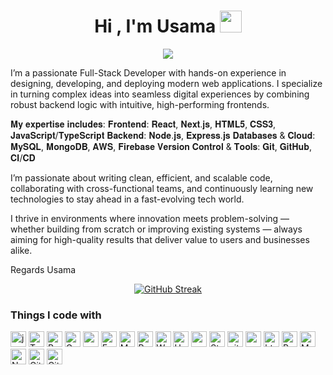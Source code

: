 <h1 align="center">Hi , I'm Usama <img src="https://media.giphy.com/media/hvRJCLFzcasrR4ia7z/giphy.gif" width="35"></h1>

<p align="center">
  <a href="https://github.com/DenverCoder1/readme-typing-svg"><img src="https://readme-typing-svg.herokuapp.com?lines=Muhammad+Usama+Ahsan+Ansari;Web+Application+Developer;MERN+Stack+Developer;Full+Stack+Developer;&center=true&width=500&height=50"></a>
</p>
I’m a passionate Full-Stack Developer with hands-on experience in designing, developing, and deploying modern web applications. I specialize in turning complex ideas into seamless digital experiences by combining robust backend logic with intuitive, high-performing frontends.



𝐌𝐲 𝐞𝐱𝐩𝐞𝐫𝐭𝐢𝐬𝐞 𝐢𝐧𝐜𝐥𝐮𝐝𝐞𝐬:
𝐅𝐫𝐨𝐧𝐭𝐞𝐧𝐝: 𝐑𝐞𝐚𝐜𝐭, 𝐍𝐞𝐱𝐭.𝐣𝐬, 𝐇𝐓𝐌𝐋𝟓, 𝐂𝐒𝐒𝟑, 𝐉𝐚𝐯𝐚𝐒𝐜𝐫𝐢𝐩𝐭/𝐓𝐲𝐩𝐞𝐒𝐜𝐫𝐢𝐩𝐭
𝐁𝐚𝐜𝐤𝐞𝐧𝐝: 𝐍𝐨𝐝𝐞.𝐣𝐬, 𝐄𝐱𝐩𝐫𝐞𝐬𝐬.𝐣𝐬
𝐃𝐚𝐭𝐚𝐛𝐚𝐬𝐞𝐬 & 𝐂𝐥𝐨𝐮𝐝: 𝐌𝐲𝐒𝐐𝐋, 𝐌𝐨𝐧𝐠𝐨𝐃𝐁, 𝐀𝐖𝐒, 𝐅𝐢𝐫𝐞𝐛𝐚𝐬𝐞
𝐕𝐞𝐫𝐬𝐢𝐨𝐧 𝐂𝐨𝐧𝐭𝐫𝐨𝐥 & 𝐓𝐨𝐨𝐥𝐬: 𝐆𝐢𝐭, 𝐆𝐢𝐭𝐇𝐮𝐛, 𝐂𝐈/𝐂𝐃

I’m passionate about writing clean, efficient, and scalable code, collaborating with cross-functional teams, and continuously learning new technologies to stay ahead in a fast-evolving tech world.

I thrive in environments where innovation meets problem-solving — whether building from scratch or improving existing systems — always aiming for high-quality results that deliver value to users and businesses alike.

Regards
Usama

<div align="center">

[![GitHub Streak](http://github-readme-streak-stats.herokuapp.com?user=engrusamaansari&theme=dark&hide_border=true&date_format=%5BY.%5Dn.j)](https://git.io/streak-stats)

</div>

<h3>Things I code with</h3>
<p>
  <img height='25px' alt="js" src="https://img.shields.io/badge/JavaScript-323330?style=for-the-badge&logo=javascript&logoColor=F7DF1E"/>
  <img height='25px' alt="TypeScript" src="https://img.shields.io/badge/-TypeScript-007ACC?style=flat-square&logo=typescript&logoColor=white" />

  <img height='25px' alt="React" src="https://img.shields.io/badge/-React-45b8d8?style=flat-square&logo=react&logoColor=white" />
  <img height='25px' alt="Gatsby" src="https://img.shields.io/badge/Gatsby-663399?style=for-the-badge&logo=gatsby&logoColor=white" />
  <img height='25px' alt="react-native" src="https://img.shields.io/badge/React_Native-20232A?style=for-the-badge&logo=react&logoColor=61DAFB" />
   <img height='25px' alt="Express" src="https://img.shields.io/badge/Express.js-404D59?style=for-the-badge" />
  <img height='25px' alt="MySql" src="https://img.shields.io/badge/MySQL-00000F?style=for-the-badge&logo=mysql&logoColor=white" />
  <img height='25px' alt="PostgreSQL" src="https://img.shields.io/badge/PostgreSQL-316192?style=for-the-badge&logo=postgresql&logoColor=white" />
  <img height='25px' alt="Webpack" src="https://img.shields.io/badge/-Webpack-8DD6F9?style=flat-square&logo=webpack&logoColor=white" /> 
  <img height='25px' alt="Heroku" src="https://img.shields.io/badge/-Heroku-430098?style=flat-square&logo=heroku&logoColor=white" />
  <img height='25px' alt="redux" src="https://img.shields.io/badge/-Redux-764ABC?style=flat-square&logo=redux&logoColor=white" />
  <img height='25px' alt="Styled Components" src="https://img.shields.io/badge/-Styled_Components-db7092?style=flat-square&logo=styled-components&logoColor=white" />
  <img height='25px' alt="git" src="https://img.shields.io/badge/-Git-F05032?style=flat-square&logo=git&logoColor=white" />
  <img height='25px' alt="npm" src="https://img.shields.io/badge/-NPM-CB3837?style=flat-square&logo=npm&logoColor=white" />
  <img height='25px' alt="html5" src="https://img.shields.io/badge/-HTML5-E34F26?style=flat-square&logo=html5&logoColor=white" />
  <img height='25px' alt="Prettier" src="https://img.shields.io/badge/-Prettier-F7B93E?style=flat-square&logo=prettier&logoColor=white" />
  <img height='25px' alt="MongoDB" src="https://img.shields.io/badge/-MongoDB-13aa52?style=flat-square&logo=mongodb&logoColor=white" />
  <img height='25px' alt="Nodejs" src="https://img.shields.io/badge/-Nodejs-43853d?style=flat-square&logo=Node.js&logoColor=white" />
   <img height='25px' alt="Github" src="https://img.shields.io/badge/GitHub-100000?style=for-the-badge&logo=github&logoColor=white" />
    <img height='25px' alt="Gitlab" src="https://img.shields.io/badge/GitLab-330F63?style=for-the-badge&logo=gitlab&logoColor=white" />
</p>
